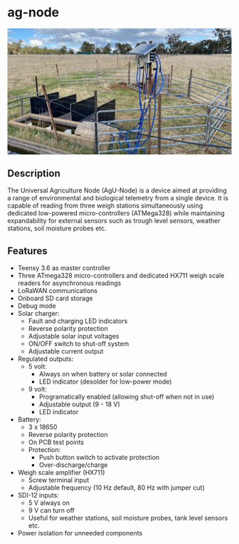 # ag-node

<img src="imgs/IMG_0249.jpg" style="display: flex; align-items: center; justify-content: space-around;"/>

## Description
The Universal Agriculture Node (AgU-Node) is a device aimed at providing a range of environmental and biological telemetry from a single device. It is capable of reading from three weigh stations simultaneously using dedicated low-powered micro-controllers (ATMega328) while maintaining expandability for external sensors such as trough level sensors, weather stations, soil moisture probes etc.

## Features
- Teensy 3.6 as master controller
- Three ATmega328 micro-controllers and dedicated HX711 weigh scale readers for asynchronous readings 
- LoRaWAN communications
- Onboard SD card storage
- Debug mode
- Solar charger:
	- Fault and charging LED indicators
	- Reverse polarity protection
	- Adjustable solar input voltages
	- ON/OFF switch to shut-off system
	- Adjustable current output
- Regulated outputs:
	- 5 volt:
		- Always on when battery or solar connected
		- LED indicator (desolder for low-power mode)
	- 9 volt:
		- Programatically enabled (allowing shut-off when not in use)
		- Adjustable output (9 - 18 V)
		- LED indicator
- Battery:
	- 3 x 18650
	- Reverse polarity protection
	- On PCB test points
	- Protection:
		- Push button switch to activate protection
		- Over-discharge/charge
- Weigh scale amplifier (HX711)
	- Screw terminal input
	- Adjustable frequency (10 Hz default, 80 Hz with jumper cut)
- SDI-12 inputs:
	- 5 V always on
	- 9 V can turn off
	- Useful for weather stations, soil moisture probes, tank level sensors etc.
- Power isolation for unneeded components



